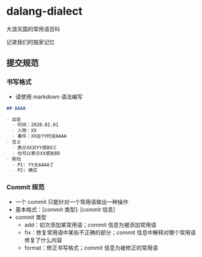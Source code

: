 # dalang-dialect

大浪天国的常用语百科

记录我们的独家记忆

## 提交规范

### 书写格式

- 请使用 markdown 语法编写

```markdown
## AAAA

- 出处
  - 时间：2020.01.01
  - 人物：XX
  - 事件：XX在YY时说AAAA
- 含义
  - 表示XX对YY感到CC
  - 也可以表示XX感到DD
- 例句
  - P1: YY太AAAA了
  - P2: 确实
```

### Commit 规范

- 一个 commit 只能针对一个常用语做出一种操作
- 基本格式：[commit 类型]: [commit 信息]
- commit 类型
  - add：初次添加某常用语；commit 信息为被添加常用语
  - fix：修复常用语中某些不正确的部分；commit 信息中解释对哪个常用语修复了什么内容
  - format：修正书写格式；commit 信息为被修正的常用语


